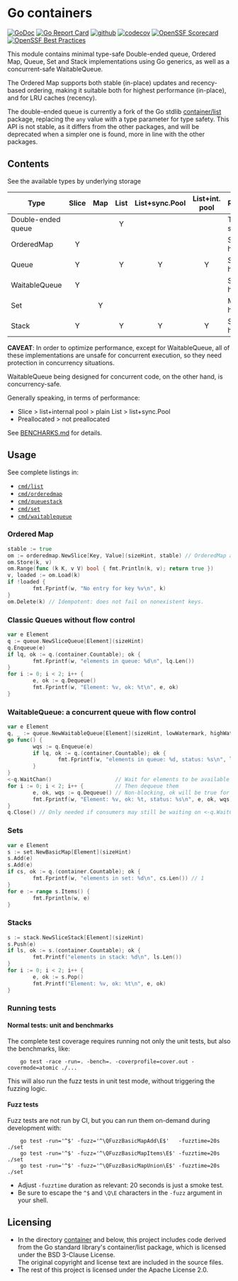 # Go containers

[![GoDoc](https://pkg.go.dev/badge/github.com/fgm/container)](https://pkg.go.dev/github.com/fgm/container)
[![Go Report Card](https://goreportcard.com/badge/github.com/fgm/container)](https://goreportcard.com/report/github.com/fgm/container)
[![github](https://github.com/fgm/container/actions/workflows/workflow.yml/badge.svg)](https://github.com/fgm/container/actions/workflows/workflow.yml)
[![codecov](https://codecov.io/gh/fgm/container/branch/main/graph/badge.svg?token=8YYX1B720M)](https://codecov.io/gh/fgm/container)
[![OpenSSF Scorecard](https://api.securityscorecards.dev/projects/github.com/fgm/container/badge)](https://securityscorecards.dev/viewer/?uri=github.com/fgm/container)
[![OpenSSF Best Practices](https://www.bestpractices.dev/projects/10245/badge)](https://www.bestpractices.dev/projects/10245)

This module contains minimal type-safe Double-ended queue, Ordered Map, Queue, Set and Stack implementations
using Go generics, as well as a concurrent-safe WaitableQueue.

The Ordered Map supports both stable (in-place) updates and recency-based ordering,
making it suitable both for highest performance (in-place), and for LRU caches (recency).

The double-ended queue is currently a fork of the Go stdlib [container/list](https://pkg.go.dev/container/list) package,
replacing the `any` value with a type parameter for type safety.
This API is not stable, as it differs from the other packages,
and will be deprecated when a simpler one is found, more in line with the other packages.

## Contents

See the available types by underlying storage

| Type               | Slice | Map | List | List+sync.Pool | List+int. pool | Recommended           |
|--------------------|:-----:|:---:|:----:|:--------------:|:--------------:|-----------------------|
| Double-ended queue |       |     |  Y   |                |                | Type-safe stdlib fork |
| OrderedMap         |   Y   |     |      |                |                | Slice with size hint  |
| Queue              |   Y   |     |  Y   |       Y        |       Y        | Slice with size hint  |
| WaitableQueue      |   Y   |     |      |                |                | Slice with size hint  |
| Set                |       |  Y  |      |                |                | Map with size hint    |
| Stack              |   Y   |     |  Y   |       Y        |       Y        | Slice with size hint  |

**CAVEAT**: In order to optimize performance, except for WaitableQueue,
all of these implementations are unsafe for concurrent execution,
so they need protection in concurrency situations.

WaitableQueue being designed for concurrent code, on the other hand, is concurrency-safe.

Generally speaking, in terms of performance:

- Slice > list+internal pool > plain List > list+sync.Pool
- Preallocated > not preallocated

See [BENCHARKS.md](BENCHMARKS.md) for details.

## Usage

See complete listings in:

- [`cmd/list`](cmd/list/real_main.go)
- [`cmd/orderedmap`](cmd/orderedmap/real_main.go)
- [`cmd/queuestack`](cmd/queuestack/real_main.go)
- [`cmd/set`](cmd/set/real_main.go)
- [`cmd/waitablequeue`](cmd/waitablequeue/real_main.go)

### Ordered Map

```go
stable := true
om := orderedmap.NewSlice[Key, Value](sizeHint, stable) // OrderedMap and Countable
om.Store(k, v)
om.Range(func (k K, v V) bool { fmt.Println(k, v); return true })
v, loaded := om.Load(k)
if !loaded {
        fmt.Fprintf(w, "No entry for key %v\n", k)
}
om.Delete(k) // Idempotent: does not fail on nonexistent keys.
```

### Classic Queues without flow control

```go
var e Element
q := queue.NewSliceQueue[Element](sizeHint)
q.Enqueue(e)
if lq, ok := q.(container.Countable); ok {
        fmt.Fprintf(w, "elements in queue: %d\n", lq.Len())
}
for i := 0; i < 2; i++ {
        e, ok := q.Dequeue()
        fmt.Fprintf(w, "Element: %v, ok: %t\n", e, ok)
}
```

### WaitableQueue: a concurrent queue with flow control

```go
var e Element
q, _ := queue.NewWaitableQueue[Element](sizeHint, lowWatermark, highWatermark)
go func() {
        wqs := q.Enqueue(e)
        if lq, ok := q.(container.Countable); ok {
                fmt.Fprintf(w, "elements in queue: %d, status: %s\n", lq.Len(), wqs)
        }
}
<-q.WaitChan()                    // Wait for elements to be available to dequeue
for i := 0; i < 2; i++ {          // Then dequeue them
        e, ok, wqs := q.Dequeue() // Non-blocking, ok will be true for the first and false for the second 
        fmt.Fprintf(w, "Element: %v, ok: %t, status: %s\n", e, ok, wqs)
}
q.Close() // Only needed if consumers may still be waiting on <-q.WaitChan
```

### Sets

```go
var e Element
s := set.NewBasicMap[Element](sizeHint)
s.Add(e)
s.Add(e)
if cs, ok := q.(container.Countable); ok {
        fmt.Fprintf(w, "elements in set: %d\n", cs.Len()) // 1
}
for e := range s.Items() {
        fmt.Fprintln(w, e)
}

```

### Stacks

```go
s := stack.NewSliceStack[Element](sizeHint)
s.Push(e)
if ls, ok := s.(container.Countable); ok {
        fmt.Printf("elements in stack: %d\n", ls.Len())
}
for i := 0; i < 2; i++ {
        e, ok := s.Pop()
        fmt.Printf("Element: %v, ok: %t\n", e, ok)
}
```

### Running tests
#### Normal tests: unit and benchmarks

The complete test coverage requires running not only the unit tests, but also
the benchmarks, like:

```
    go test -race -run=. -bench=. -coverprofile=cover.out -covermode=atomic ./...
```

This will also run the fuzz tests in unit test mode, without triggering the fuzzing logic.

#### Fuzz tests

Fuzz tests are not run by CI, but you can run them on-demand during development with:

```
    go test -run='^$' -fuzz='^\QFuzzBasicMapAdd\E$'   -fuzztime=20s ./set
    go test -run='^$' -fuzz='^\QFuzzBasicMapItems\E$' -fuzztime=20s ./set
    go test -run='^$' -fuzz='^\QFuzzBasicMapUnion\E$' -fuzztime=20s ./set
``` 

- Adjust `-fuzztime` duration as relevant: 20 seconds is just a smoke test.
- Be sure to escape the `^$` and `\Q\E` characters in the `-fuzz` argument in your shell.

## Licensing

- In the directory [container](container) and below,
  this project includes code derived from the Go standard library's container/list package,
  which is licensed under the BSD 3-Clause License.  
  The original copyright and license text are included in the source files.
- The rest of this project is licensed under the Apache License 2.0.
